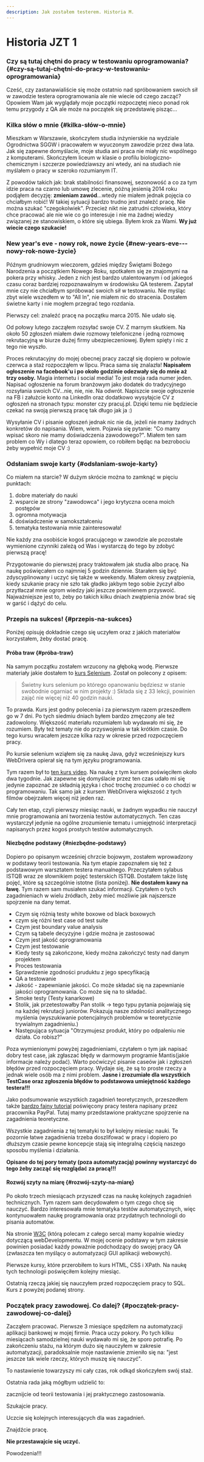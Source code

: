 ```yaml
---
description: Jak zostałem testerem. Historia M.
---
```


# Historia JZT 1

### **Czy są tutaj chętni do pracy w testowaniu oprogramowania?** {#czy-są-tutaj-chętni-do-pracy-w-testowaniu-oprogramowania}

Cześć, czy zastanawialiście się może ostatnio nad spróbowaniem swoich sił w zawodzie testera oprogramowania ale nie wiecie od czego zacząć? Opowiem Wam jak wyglądały moje początki rozpoczętej nieco ponad rok temu przygody z QA ale może na początek się przedstawię pisząc...

### **Kilka słów o mnie** {#kilka-słów-o-mnie}

Mieszkam w Warszawie, skończyłem studia inżynierskie na wydziale Ogrodnictwa SGGW i pracowałem w wyuczonym zawodzie przez dwa lata. Jak się zapewne domyślacie, moje studia ani praca nie miały nic wspólnego z komputerami. Skończyłem liceum w klasie o profilu biologiczno-chemicznym i szczerze powiedziawszy ani wtedy, ani na studiach nie myślałem o pracy w szeroko rozumianym IT.

Z powodów takich jak: brak stabilności finansowej, sezonowość a co za tym idzie praca na czarno lub umowę zlecenie, późną jesienią 2014 roku podjąłem decyzję: **zmieniam zawód**...wtedy nie miałem jednak pojęcia co chciałbym robić! W takiej sytuacji bardzo trudno jest znaleźć pracę. Nie można szukać "czegokolwiek". Przecież nikt nie zatrudni człowieka, który chce pracować ale nie wie co go interesuje i nie ma żadnej wiedzy związanej ze stanowiskiem, o które się ubiega. Byłem krok za Wami. **Wy już wiecie czego szukacie!**

### **New year's eve - nowy rok, nowe życie** {#new-years-eve---nowy-rok-nowe-życie}

Późnym grudniowym wieczorem, gdzieś między Świętami Bożego Narodzenia a początkiem Nowego Roku, spotkałem się ze znajomymi na pokera przy whisky. Jeden z nich jest bardzo utalentowanym i od jakiegoś czasu coraz bardziej rozpoznawalnym w środowisku QA testerem. Zapytał mnie czy nie chciałbym spróbować swoich sił w testowaniu. Nie myśląc zbyt wiele wszedłem w to "All In", nie miałem nic do stracenia. Dostałem świetne karty i nie mogłem przegrać tego rozdania.

Pierwszy cel: znaleźć pracę na początku marca 2015. Nie udało się.

Od połowy lutego zacząłem rozsyłać swoje CV. Z marnym skutkiem. Na około 50 zgłoszeń miałem dwie rozmowy telefoniczne i jedną rozmowę rekrutacyjną w biurze dużej firmy ubezpieczeniowej. Byłem spięty i nic z tego nie wyszło.

Proces rekrutacyjny do mojej obecnej pracy zaczął się dopiero w połowie czerwca a staż rozpocząłem w lipcu. Praca sama się znalazła! **Napisałem ogłoszenie na facebook'u i po około godzinie odezwały się do mnie aż trzy osoby.** Magia internetu i social media! To jest moja rada numer jeden. Napisać ogłoszenie na forum branżowym jako dodatek do tradycyjnego rozsyłania swoich CV...nie, nie, nie. Na odwrót. Napiszcie swoje ogłoszenie na FB i załużcie konto na LinkedIn oraz dodatkowo wysyłajcie CV z ogłoszeń na stronach typu: monster czy pracuj.pl. Dzięki temu nie będziecie czekać na swoją pierwszą pracę tak długo jak ja :\)

Wysyłanie CV i pisanie ogłoszeń jednak nic nie da, jeżeli nie mamy żadnych konkretów do napisania. Wiem, wiem. Pojawia się pytanie: "Co mamy wpisać skoro nie mamy doświadczenia zawodowego?". Miałem ten sam problem co Wy i dlatego teraz opowiem, co robiłem będąc na bezrobociu żeby wypełnić moje CV :\)

### **Odsłaniam swoje karty** {#odsłaniam-swoje-karty}

Co miałem na starcie? W dużym skrócie można to zamknąć w pięciu punktach:

1. dobre materiały do nauki
2. wsparcie ze strony "zawodowca" i jego krytyczna ocena moich postępów
3. ogromna motywacja
4. doświadczenie w samokształceniu
5. tematyka testowania mnie zainteresowała!

Nie każdy zna osobiście kogoś pracującego w zawodzie ale pozostałe wymienione czynniki zależą od Was i wystarczą do tego by zdobyć pierwszą pracę!

Przygotowanie do pierwszej pracy traktowałem jak studia albo pracę. Na naukę poświęcałem co najmniej 5 godzin dziennie. Starałem się być zdyscyplinowany i uczyć się także w weekendy. Miałem okresy zwątpienia, kiedy szukanie pracy nie szło tak gładko jakbym tego sobie życzył albo przytłaczał mnie ogrom wiedzy jaki jeszcze powinienem przyswoić. Najważniejsze jest to, żeby po takich kilku dniach zwątpienia znów brać się w garść i dążyć do celu.

### **Przepis na sukces!** {#przepis-na-sukces}

Poniżej opisuję dokładnie czego się uczyłem oraz z jakich materiałów korzystałem, żeby dostać pracę.

#### **Próba traw** {#próba-traw}

Na samym początku zostałem wrzucony na głęboką wodę. Pierwsze materiały jakie dostałem to [kurs Selenium](http://www.softwaretestinghelp.com/selenium-tutorial-1/). Został on polecony z opisem:

> Świetny kurs selenium po którego opanowaniu będziesz w stanie swobodnie ogarniać w nim projekty :\) Składa się z 33 lekcji, powinien zająć nie więcej niż 40 godzin nauki.

To prawda. Kurs jest godny polecenia i za pierwszym razem przeszedłem go w 7 dni. Po tych siedmiu dniach byłem bardzo zmęczony ale też zadowolony. Większość materiału rozumiałem lub wydawało mi się, że rozumiem. Były też tematy nie do przyswojenia w tak krótkim czasie. Do tego kursu wracałem jeszcze kilka razy w okresie przed rozpoczęciem pracy.

Po kursie selenium wziąłem się za naukę Java, gdyż wcześniejszy kurs WebDrivera opierał się na tym języku programowania.

Tym razem był to [ten kurs video](https://www.youtube.com/user/CoraxTheTutor/videos?shelf_index=0&view=0&sort=dd). Na naukę z tym kursem poświęciłem około dwa tygodnie. Jak zapewne się domyślacie przez ten czas udało mi się jedynie zapoznać ze składnią języka i choć trochę zrozumieć o co chodzi w programowaniu. Tak samo jak z kursem WebDrivera większość z tych filmów obejrzałem więcej niż jeden raz.

Cały ten etap, czyli pierwszy miesiąc nauki, w żadnym wypadku nie nauczył mnie programowania ani tworzenia testów automatycznych. Ten czas wystarczył jedynie na ogólne zrozumienie tematu i umiejętność interpretacji napisanych przez kogoś prostych testów automatycznych.

#### **Niezbędne podstawy** {#niezbędne-podstawy}

Dopiero po opisanym wcześniej chrzcie bojowym, zostałem wprowadzony w podstawy teorii testowania. Na tym etapie zapoznałem się też z podstawowym warsztatem testera manualnego. Przeczytałem sylabus ISTQB wraz ze słownikiem pojęć testerskich ISTQB. Dostałem także listę pojęć, które są szczególnie istotne \(lista poniżej\). **Nie dostałem kawy na ławę**. Tym razem sam musiałem szukać informacji. Czytałem o tych zagadnieniach w wielu źródłach, żeby mieć możliwie jak najszersze spojrzenie na dany temat.

* Czym się różnią testy white boxowe od black boxowych
* czym się różni test case od test suite
* Czym jest boundary value analysis
* Czym są tabele decyzyjne i gdzie można je zastosować
* Czym jest jakość oprogramowania
* Czym jest testowanie
* Kiedy testy są zakończone, kiedy można zakończyć testy nad danym projektem
* Proces testowania
* Sprawdzenie zgodności pruduktu z jego specyfikacją
* QA a testowanie
* Jakość - zapewnianie jakości. Co może składać się na zapewnianie jakości oprogramowania. Co może się na to składać.
* Smoke testy \(Testy kanarkowe\)
* Stolik, jak przetestowałby Pan stolik -&gt; tego typu pytania pojawiają się na każdej rekrutacji juniorów. Pokazują nasze zdolności analitycznego myślenia \(wyszukiwanie potencjalnych problemów w teoretycznie trywialnym zagadnieniu.\)
* Następująca sytuacja "Otrzymujesz produkt, który po odpaleniu nie działa. Co robisz?"

Poza wymienionymi powyżej zagadnieniami, czytałem o tym jak napisać dobry test case, jak zgłaszać błędy w darmowym programie Mantis\(jakie informacje należy podać\). Warto poćwiczyć pisanie caseów jak i zgłoszeń błędów przed rozpoczęciem pracy. Wydaje się, że są to proste rzeczy a jednak wiele osób ma z nimi problem. **Jasne i zrozumiałe dla wszystkich TestCase oraz zgłoszenia błędów to podstawowa umiejętność każdego testera!!!**

Jako podsumowanie wszystkich zagadnień teoretycznych, przeszedłem także [bardzo fajny tutorial](http://www.qatutor.com/qa-course/introduction/) poświęcony pracy testera napisany przez pracownika PayPal. Tutaj mamy przedstawione praktyczne spojrzenie na zagadnienia teoretyczne.

Wszystkie zagadnienia z tej tematyki to był kolejny miesiąc nauki. Te pozornie łatwe zagadnienia trzeba doszlifować w pracy i dopiero po dłuższym czasie pewne koncepcje stają się integralną częścią naszego sposobu myślenia i działania.

**Opisane do tej pory tematy \(poza automatyzacją\) powinny wystarczyć do tego żeby zacząć się rozglądać za pracą!!!**

#### **Rozwój szyty na miarę** {#rozwój-szyty-na-miarę}

Po około trzech miesiącach przyszedł czas na naukę kolejnych zagadnień technicznych. Tym razem sam decydowałem o tym czego chcę się nauczyć. Bardzo interesowała mnie tematyka testów automatycznych, więc kontynuowałem naukę programowania oraz przydatnych technologii do pisania automatów.

Na stronie [W3C](http://www.w3schools.com/) \(którą polecam z całego serca\) mamy kopalnie wiedzy dotyczącą webDevelopmentu. W mojej ocenie podstawy w tym zakresie powinien posiadać każdy poważnie podchodzący do swojej pracy QA \(zwłaszcza ten myślący o automatyzacji GUI aplikacji webowych\).

Pierwsze kursy, które przerobiłem to kurs HTML, CSS i XPath. Na naukę tych technologii poświęciłem kolejny miesiąc.

Ostatnią rzeczą jakiej się nauczyłem przed rozpoczęciem pracy to SQL. Kurs z powyżej podanej strony.

### **Początek pracy zawodowej. Co dalej?** {#początek-pracy-zawodowej-co-dalej}

Zacząłem pracować. Pierwsze 3 miesiące spędziłem na automatyzacji aplikacji bankowej w mojej firmie. Praca uczy pokory. Po tych kilku miesiącach samodzielnej nauki wydawało mi się, że sporo potrafię. Po zakończeniu stażu, na którym dużo się nauczyłem w zakresie automatyzacji, paradoksalnie moje nastawienie zmieniło się na: "jest jeszcze tak wiele rzeczy, których muszę się nauczyć".

To nastawienie towarzyszy mi cały czas, rok odkąd skończyłem swój staż.

Ostatnia rada jaką mógłbym udzielić to:

zacznijcie od teorii testowania i jej praktycznego zastosowania.

Szukajcie pracy.

Uczcie się kolejnych interesujących dla was zagadnień.

Znajdźcie pracę.

**Nie przestawajcie się uczyć.**

Powodzenia!!!

